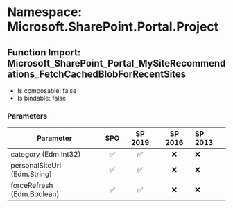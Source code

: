 # Namespace: Microsoft.SharePoint.Portal.Project

## Function Import: Microsoft_SharePoint_Portal_MySiteRecommendations_FetchCachedBlobForRecentSites

- Is composable: false
- Is bindable: false

### Parameters

Parameter | SPO | SP 2019 | SP 2016 | SP 2013
----------|:---:|:-------:|:-------:|:-------
category (Edm.Int32) | ✅ | ✅ | ❌ | ❌
personalSiteUri (Edm.String) | ✅ | ✅ | ❌ | ❌
forceRefresh (Edm.Boolean) | ✅ | ✅ | ❌ | ❌
